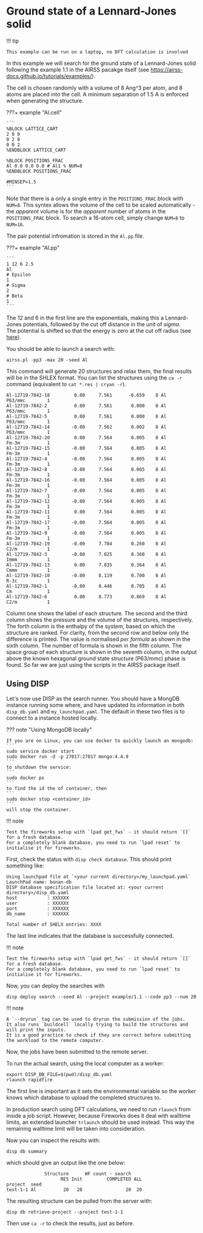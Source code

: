 # Ground state of a Lennard-Jones solid

!!! tip

    This example can be run on a laptop, no DFT calculation is involved

In this example we will search for the ground state of a Lennard-Jones solid following the example 1.1 in the AIRSS pacakge itself (see https://airss-docs.github.io/tutorials/examples/).

The cell is chosen randomly with a volume of 8 Ang^3 per atom, and 8 atoms are placed into the cell.
A minimum separation of 1.5 A is enforced when generating the structure.

???+ example "Al.cell"

    ```
    %BLOCK LATTICE_CART
    2 0 0
    0 2 0
    0 0 2 
    %ENDBLOCK LATTICE_CART
    
    %BLOCK POSITIONS_FRAC
    Al 0.0 0.0 0.0 # Al1 % NUM=8
    %ENDBLOCK POSITIONS_FRAC

    #MINSEP=1.5
    ```

Note that there is a only a single entry in the `POSITIONS_FRAC` block with `NUM=8`.
This syntex allows the volume of the cell to be scaled automatically - the *apparent* volume is for the *apparent* number of atoms in the `POSITIONS_FRAC` block. 
To search a 16-atom cell, simply change `NUM=8` to `NUM=16`.

The pair potential infromation is stored in the `Al.pp` file.

???+ example "Al.pp"

    ```
    1 12 6 2.5
    Al
    # Epsilon
    1
    # Sigma
    2
    # Beta
    1
    ```

The 12 and 6 in the first line are the exponentials, making this a Lennard-Jones potentials, 
followed by the cut off distance in the unit of *sigma*.  
The potential is shifted so that the energy is zero at the cut off radius (see [here](https://en.wikipedia.org/wiki/Lennard-Jones_potential)).

You should be able to launch a search with:

```
airss.pl -pp3 -max 20 -seed Al
```

This command will generate 20 structures and relax them, the final results will be in the SHLEX format.
You can list the structures using the `ca -r` command (equivalent to `cat *.res | cryan -r`).

```
Al-12719-7842-18         0.00     7.561      -6.659    8 Al           P63/mmc        1
Al-12719-7842-2          0.00     7.561       0.000    8 Al           P63/mmc        1
Al-12719-7842-5          0.00     7.561       0.000    8 Al           P63/mmc        1
Al-12719-7842-14        -0.00     7.562       0.002    8 Al           P63/mmc        1
Al-12719-7842-20         0.00     7.564       0.005    8 Al           Fm-3m          1
Al-12719-7842-15        -0.00     7.564       0.005    8 Al           Fm-3m          1
Al-12719-7842-4         -0.00     7.564       0.005    8 Al           Fm-3m          1
Al-12719-7842-8         -0.00     7.564       0.005    8 Al           Fm-3m          1
Al-12719-7842-16        -0.00     7.564       0.005    8 Al           Fm-3m          1
Al-12719-7842-7         -0.00     7.564       0.005    8 Al           Fm-3m          1
Al-12719-7842-12        -0.00     7.564       0.005    8 Al           Fm-3m          1
Al-12719-7842-11         0.00     7.564       0.005    8 Al           Fm-3m          1
Al-12719-7842-17        -0.00     7.564       0.005    8 Al           Fm-3m          1
Al-12719-7842-9         -0.00     7.564       0.005    8 Al           Fm-3m          1
Al-12719-7842-19        -0.00     7.784       0.260    8 Al           C2/m           1
Al-12719-7842-3         -0.00     7.825       0.360    8 Al           Immm           1
Al-12719-7842-13         0.00     7.835       0.364    8 Al           Cmmm           1
Al-12719-7842-10        -0.00     8.119       0.700    8 Al           R-3c           1
Al-12719-7842-1         -0.00     8.446       0.705    8 Al           Cm             1
Al-12719-7842-6          0.00     8.773       0.869    8 Al           C2/m           1
```

Column one shows the label of each structure.
The second and the third column shows the pressure and the volume of the structures, respectively.
The forth column is the enthalpy of the system, based on which the structure are ranked.
For clarity, from the second row and below only the difference is printed.
The value is normalised *per formula* as shown in the sixth column.
The number of formula is shown in the fifth column.
The space group of each structure is shown in the seventh column, in the output above the known hexagonal ground state structure (P63/mmc) phase is found.
So far we are just using the scripts in the AIRSS package itself.


## Using DISP 

Let's now use DISP as the search runner.
You should have a MongDB instance running some where, and have updated its information in both `disp_db.yaml` and `my_launchpad.yaml`. 
The default in these two files is to connect to a instance hosted locally.

??? note "Using MongoDB locally"

    If you are on Linux, you can use docker to quickly launch an mongodb:
    ```
    sudo service docker start
    sudo docker run -d -p 27017:27017 mongo:4.4.9  
    ```
    to shutdown the service:
    ```
    sudo docker ps
    ```
    to find the id the of container, then
    ```
    sudo docker stop <container_id>
    ```
    will stop the container.

!!! note
   
    Test the fireworks setup with `lpad get_fws` - it should return `[]` for a fresh database.
    For a completely blank database, you need to run `lpad reset` to initialise it for fireworks.


First, check the status with `disp check database`. 
This should print something like:

```
Using launchpad file at `<your current directory>/my_launchpad.yaml`
LaunchPad name: bonan-db
DISP database specification file located at: <your current directory>/disp_db.yaml
host           : XXXXXX
user           : XXXXXX
port           : XXXXXX
db_name        : XXXXXX

Total number of SHELX entries: XXXX
```

The last line indicates that the database is successfully connected.

!!! note
   
    Test the fireworks setup with `lpad get_fws` - it should return `[]` for a fresh database.
    For a completely blank database, you need to run `lpad reset` to initialise it for fireworks.


Now, you can deploy the searches with 

```
disp deploy search --seed Al --project example/1.1 --code pp3 --num 20 
```

!!! note

    A `--dryrun` tag can be used to dryrun the submission of the jobs. 
    It also runs `buildcell` locally trying to build the structures and will print the inputs. 
    It is a good practice to check if they are correct before submitting the workload to the remote computer.

Now, the jobs have been submitted to the remote server.


To run the actual search, using the local computer as a worker:

```
export DISP_DB_FILE=$(pwd)/disp_db.yaml
rlaunch rapidfire 
```

The first line is important as it sets the environmental variable so the *worker* knows which database to upload the completed structures to.

In production search using DFT calculations, we need to run `rlaunch` from inside a job script.
However, because Fireworks does it deal with walltime limits, an extended launcher `trlaunch` should be used instead.
This way the remaining walltime limit will be taken into consideration. 


Now you can inspect the results with:

```
disp db summary
```

which should give an output like the one below:

```
              Structure      WF count - search    
                    RES Init         COMPLETED ALL
project  seed                                     
test-1-1 Al          20   20                20  20
```

The resulting structure can be pulled from the server with:

```
disp db retrieve-project --project test-1-1
```

Then use `ca -r` to check the results, just as before.